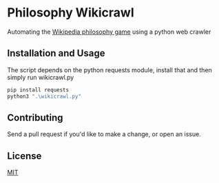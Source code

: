 # Philosophy Wikicrawl

Automating the [Wikipedia philosophy game](https://en.wikipedia.org/wiki/Wikipedia:Getting_to_Philosophy) using a python web crawler

## Installation and Usage

The script depends on the python requests module, install that and then simply run wikicrawl.py

```bash
pip install requests
python3 ".\wikicrawl.py"
```

## Contributing
Send a pull request if you'd like to make a change, or open an issue.

## License
[MIT](https://github.com/anshunderscore/philosophy-wikicrawl/blob/main/LICENSE)